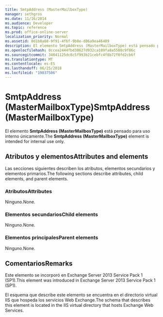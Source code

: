 ```yaml
---
title: SmtpAddress (MasterMailboxType)
manager: sethgros
ms.date: 11/16/2014
ms.audience: Developer
ms.topic: reference
ms.prod: office-online-server
localization_priority: Normal
ms.assetid: 0d1b8a68-9f91-4f6f-9b0e-d86a9ea46489
description: El elemento SmtpAddress (MasterMailboxType) está pensado para uso interno únicamente.
ms.openlocfilehash: 0ccea2444fbd30627d932ca109fa8a5508c9f86c
ms.sourcegitcommit: 34041125dc8c5f993b21cebfc4f8b72f0fd2cb6f
ms.translationtype: MT
ms.contentlocale: es-ES
ms.lasthandoff: 06/25/2018
ms.locfileid: "19837506"
---
```

# <a name="smtpaddress-mastermailboxtype"></a><span data-ttu-id="04b66-103">SmtpAddress (MasterMailboxType)</span><span class="sxs-lookup"><span data-stu-id="04b66-103">SmtpAddress (MasterMailboxType)</span></span>

<span data-ttu-id="04b66-104">El elemento **SmtpAddress (MasterMailboxType)** está pensado para uso interno únicamente.</span><span class="sxs-lookup"><span data-stu-id="04b66-104">The **SmtpAddress (MasterMailboxType)** element is intended for internal use only.</span></span> 

## <a name="attributes-and-elements"></a><span data-ttu-id="04b66-105">Atributos y elementos</span><span class="sxs-lookup"><span data-stu-id="04b66-105">Attributes and elements</span></span>

<span data-ttu-id="04b66-106">Las secciones siguientes describen los atributos, elementos secundarios y elementos primarios.</span><span class="sxs-lookup"><span data-stu-id="04b66-106">The following sections describe attributes, child elements, and parent elements.</span></span>
  
### <a name="attributes"></a><span data-ttu-id="04b66-107">Atributos</span><span class="sxs-lookup"><span data-stu-id="04b66-107">Attributes</span></span>

<span data-ttu-id="04b66-108">Ninguno.</span><span class="sxs-lookup"><span data-stu-id="04b66-108">None.</span></span>
  
### <a name="child-elements"></a><span data-ttu-id="04b66-109">Elementos secundarios</span><span class="sxs-lookup"><span data-stu-id="04b66-109">Child elements</span></span>

<span data-ttu-id="04b66-110">Ninguno.</span><span class="sxs-lookup"><span data-stu-id="04b66-110">None.</span></span>
  
### <a name="parent-elements"></a><span data-ttu-id="04b66-111">Elementos principales</span><span class="sxs-lookup"><span data-stu-id="04b66-111">Parent elements</span></span>

<span data-ttu-id="04b66-112">Ninguno.</span><span class="sxs-lookup"><span data-stu-id="04b66-112">None.</span></span>
  
## <a name="remarks"></a><span data-ttu-id="04b66-113">Comentarios</span><span class="sxs-lookup"><span data-stu-id="04b66-113">Remarks</span></span>

<span data-ttu-id="04b66-114">Este elemento se incorporó en Exchange Server 2013 Service Pack 1 (SP1).</span><span class="sxs-lookup"><span data-stu-id="04b66-114">This element was introduced in Exchange Server 2013 Service Pack 1 (SP1).</span></span>
  
<span data-ttu-id="04b66-115">El esquema que describe este elemento se encuentra en el directorio virtual IIS que hospeda los servicios Web Exchange.</span><span class="sxs-lookup"><span data-stu-id="04b66-115">The schema that describes this element is located in the IIS virtual directory that hosts Exchange Web Services.</span></span>
  


